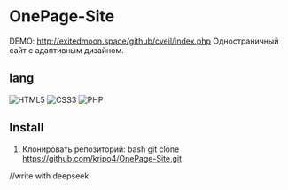 # OnePage-Site
DEMO: http://exitedmoon.space/github/cveil/index.php
Одностраничный сайт с адаптивным дизайном.

## lang
![HTML5](https://img.shields.io/badge/-HTML5-E34F26?logo=html5&logoColor=white)
![CSS3](https://img.shields.io/badge/-CSS3-1572B6?logo=css3)
![PHP](https://img.shields.io/badge/-PHP-777BB4?logo=php&logoColor=white)

## Install
1. Клонировать репозиторий:
bash
git clone https://github.com/kripo4/OnePage-Site.git

//write with deepseek
